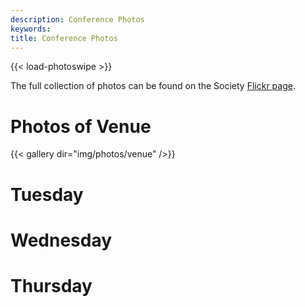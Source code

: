 ```yaml
---
description: Conference Photos
keywords:
title: Conference Photos
---
```


{{< load-photoswipe >}}

The full collection of photos can be found on the Society [Flickr page](https://www.flickr.com/photos/australasian-biometrics/collections/72157712123362032/).

# Photos of Venue

 {{< gallery dir="img/photos/venue" />}}


# Tuesday

<!--- {{< gallery dir="img/photos/tuesday" />}} -->

# Wednesday 

<!--- {{< gallery dir="img/photos/wednesday" />}} -->

# Thursday

<!--- {{< gallery dir="img/photos/thursday" />}} -->